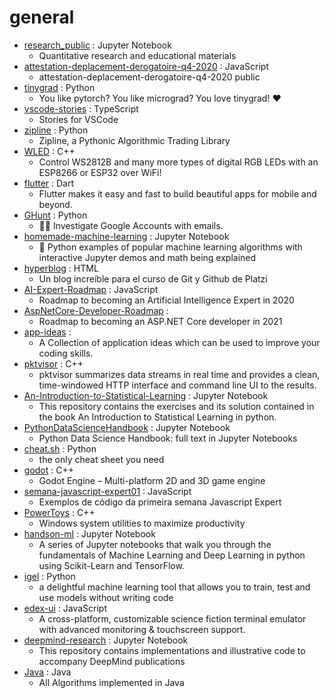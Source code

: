 # general
- [research_public](https://github.com/quantopian/research_public) : Jupyter Notebook
  - Quantitative research and educational materials
- [attestation-deplacement-derogatoire-q4-2020](https://github.com/LAB-MI/attestation-deplacement-derogatoire-q4-2020) : JavaScript
  - attestation-deplacement-derogatoire-q4-2020 public
- [tinygrad](https://github.com/geohot/tinygrad) : Python
  - You like pytorch? You like micrograd? You love tinygrad! ❤️
- [vscode-stories](https://github.com/benawad/vscode-stories) : TypeScript
  - Stories for VSCode
- [zipline](https://github.com/quantopian/zipline) : Python
  - Zipline, a Pythonic Algorithmic Trading Library
- [WLED](https://github.com/Aircoookie/WLED) : C++
  - Control WS2812B and many more types of digital RGB LEDs with an ESP8266 or ESP32 over WiFi!
- [flutter](https://github.com/flutter/flutter) : Dart
  - Flutter makes it easy and fast to build beautiful apps for mobile and beyond.
- [GHunt](https://github.com/mxrch/GHunt) : Python
  - 🕵️‍♂️ Investigate Google Accounts with emails.
- [homemade-machine-learning](https://github.com/trekhleb/homemade-machine-learning) : Jupyter Notebook
  - 🤖 Python examples of popular machine learning algorithms with interactive Jupyter demos and math being explained
- [hyperblog](https://github.com/freddier/hyperblog) : HTML
  - Un blog increíble para el curso de Git y Github de Platzi
- [AI-Expert-Roadmap](https://github.com/AMAI-GmbH/AI-Expert-Roadmap) : JavaScript
  - Roadmap to becoming an Artificial Intelligence Expert in 2020
- [AspNetCore-Developer-Roadmap](https://github.com/MoienTajik/AspNetCore-Developer-Roadmap) : 
  - Roadmap to becoming an ASP.NET Core developer in 2021
- [app-ideas](https://github.com/florinpop17/app-ideas) : 
  - A Collection of application ideas which can be used to improve your coding skills.
- [pktvisor](https://github.com/ns1/pktvisor) : C++
  - pktvisor summarizes data streams in real time and provides a clean, time-windowed HTTP interface and command line UI to the results.
- [An-Introduction-to-Statistical-Learning](https://github.com/hardikkamboj/An-Introduction-to-Statistical-Learning) : Jupyter Notebook
  - This repository contains the exercises and its solution contained in the book An Introduction to Statistical Learning in python.
- [PythonDataScienceHandbook](https://github.com/jakevdp/PythonDataScienceHandbook) : Jupyter Notebook
  - Python Data Science Handbook: full text in Jupyter Notebooks
- [cheat.sh](https://github.com/chubin/cheat.sh) : Python
  - the only cheat sheet you need
- [godot](https://github.com/godotengine/godot) : C++
  - Godot Engine – Multi-platform 2D and 3D game engine
- [semana-javascript-expert01](https://github.com/ErickWendel/semana-javascript-expert01) : JavaScript
  - Exemplos de código da primeira semana Javascript Expert
- [PowerToys](https://github.com/microsoft/PowerToys) : C++
  - Windows system utilities to maximize productivity
- [handson-ml](https://github.com/ageron/handson-ml) : Jupyter Notebook
  - A series of Jupyter notebooks that walk you through the fundamentals of Machine Learning and Deep Learning in python using Scikit-Learn and TensorFlow.
- [igel](https://github.com/nidhaloff/igel) : Python
  - a delightful machine learning tool that allows you to train, test and use models without writing code
- [edex-ui](https://github.com/GitSquared/edex-ui) : JavaScript
  - A cross-platform, customizable science fiction terminal emulator with advanced monitoring & touchscreen support.
- [deepmind-research](https://github.com/deepmind/deepmind-research) : Jupyter Notebook
  - This repository contains implementations and illustrative code to accompany DeepMind publications
- [Java](https://github.com/TheAlgorithms/Java) : Java
  - All Algorithms implemented in Java
